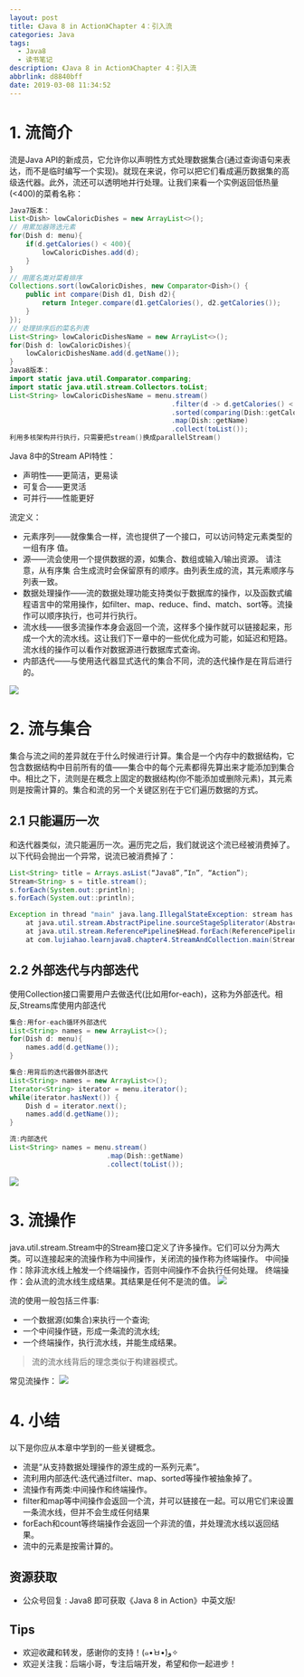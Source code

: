 ```yaml
---
layout: post
title: 《Java 8 in Action》Chapter 4：引入流
categories: Java
tags:
  - Java8
  - 读书笔记
description: 《Java 8 in Action》Chapter 4：引入流
abbrlink: d8840bff
date: 2019-03-08 11:34:52
---
```


# 1. 流简介
流是Java API的新成员，它允许你以声明性方式处理数据集合(通过查询语句来表达，而不是临时编写一个实现)。就现在来说，你可以把它们看成遍历数据集的高级迭代器。此外，流还可以透明地并行处理。让我们来看一个实例返回低热量(<400)的菜肴名称：
```java
Java7版本：
List<Dish> lowCaloricDishes = new ArrayList<>();
// 用累加器筛选元素
for(Dish d: menu){
    if(d.getCalories() < 400){
        lowCaloricDishes.add(d);
    }
}
// 用匿名类对菜肴排序
Collections.sort(lowCaloricDishes, new Comparator<Dish>() {
    public int compare(Dish d1, Dish d2){
        return Integer.compare(d1.getCalories(), d2.getCalories());
    }
});
// 处理排序后的菜名列表
List<String> lowCaloricDishesName = new ArrayList<>();
for(Dish d: lowCaloricDishes){
    lowCaloricDishesName.add(d.getName());
}
Java8版本：
import static java.util.Comparator.comparing;
import static java.util.stream.Collectors.toList;
List<String> lowCaloricDishesName = menu.stream()
                                        .filter(d -> d.getCalories() < 400)    // 选出400卡路里以下的菜肴
                                        .sorted(comparing(Dish::getCalories))    // 按照卡路里排序
                                        .map(Dish::getName)                    // 提取菜肴名称
                                        .collect(toList());                    // 将所有的名称保存在List中
利用多核架构并行执行，只需要把stream()换成parallelStream()
```

Java 8中的Stream API特性：
- 声明性——更简洁，更易读
- 可复合——更灵活 
- 可并行——性能更好

流定义：
- 元素序列——就像集合一样，流也提供了一个接口，可以访问特定元素类型的一组有序 值。
- 源——流会使用一个提供数据的源，如集合、数组或输入/输出资源。 请注意，从有序集 合生成流时会保留原有的顺序。由列表生成的流，其元素顺序与列表一致。
- 数据处理操作——流的数据处理功能支持类似于数据库的操作，以及函数式编程语言中的常用操作，如filter、map、reduce、find、match、sort等。流操作可以顺序执行，也可并行执行。
- 流水线——很多流操作本身会返回一个流，这样多个操作就可以链接起来，形成一个大的流水线。这让我们下一章中的一些优化成为可能，如延迟和短路。流水线的操作可以看作对数据源进行数据库式查询。
- 内部迭代——与使用迭代器显式迭代的集合不同，流的迭代操作是在背后进行的。

![](https://raw.githubusercontent.com/lujiahao0708/PicRepo/master/blogPic/04.%E3%80%8AJava%208%20in%20Action%E3%80%8BChapter%204%EF%BC%9A%E5%BC%95%E5%85%A5%E6%B5%81/1.%E7%AD%9B%E9%80%89%E8%8F%9C%E8%82%B4.png)

# 2. 流与集合
集合与流之间的差异就在于什么时候进行计算。集合是一个内存中的数据结构，它包含数据结构中目前所有的值——集合中的每个元素都得先算出来才能添加到集合中。相比之下，流则是在概念上固定的数据结构(你不能添加或删除元素)，其元素则是按需计算的。集合和流的另一个关键区别在于它们遍历数据的方式。

## 2.1 只能遍历一次
和迭代器类似，流只能遍历一次。遍历完之后，我们就说这个流已经被消费掉了。以下代码会抛出一个异常，说流已被消费掉了：
```java
List<String> title = Arrays.asList(“Java8”,”In”, “Action”);
Stream<String> s = title.stream();
s.forEach(System.out::println);
s.forEach(System.out::println);

Exception in thread "main" java.lang.IllegalStateException: stream has already been operated upon or closed
	at java.util.stream.AbstractPipeline.sourceStageSpliterator(AbstractPipeline.java:279)
	at java.util.stream.ReferencePipeline$Head.forEach(ReferencePipeline.java:580)
	at com.lujiahao.learnjava8.chapter4.StreamAndCollection.main(StreamAndCollection.java:16)
```
## 2.2 外部迭代与内部迭代
使用Collection接口需要用户去做迭代(比如用for-each)，这称为外部迭代。相反,Streams库使用内部迭代
```java
集合:用for-each循环外部迭代
List<String> names = new ArrayList<>();
for(Dish d: menu){
    names.add(d.getName());
}

集合:用背后的迭代器做外部迭代
List<String> names = new ArrayList<>();
Iterator<String> iterator = menu.iterator();
while(iterator.hasNext()) {
    Dish d = iterator.next();
    names.add(d.getName());
}

流:内部迭代
List<String> names = menu.stream()
                        .map(Dish::getName)
                        .collect(toList());
```
![](https://raw.githubusercontent.com/lujiahao0708/PicRepo/master/blogPic/04.%E3%80%8AJava%208%20in%20Action%E3%80%8BChapter%204%EF%BC%9A%E5%BC%95%E5%85%A5%E6%B5%81/2.%E5%86%85%E9%83%A8%E8%BF%AD%E4%BB%A3%E4%B8%8E%E5%A4%96%E9%83%A8%E8%BF%AD%E4%BB%A3.png)

# 3. 流操作
java.util.stream.Stream中的Stream接口定义了许多操作。它们可以分为两大类。可以连接起来的流操作称为中间操作，关闭流的操作称为终端操作。
中间操作：除非流水线上触发一个终端操作，否则中间操作不会执行任何处理。
终端操作：会从流的流水线生成结果。其结果是任何不是流的值。
![](https://raw.githubusercontent.com/lujiahao0708/PicRepo/master/blogPic/04.%E3%80%8AJava%208%20in%20Action%E3%80%8BChapter%204%EF%BC%9A%E5%BC%95%E5%85%A5%E6%B5%81/3.%E4%B8%AD%E9%97%B4%E6%93%8D%E4%BD%9C%E4%B8%8E%E7%BB%88%E7%AB%AF%E6%93%8D%E4%BD%9C.png)

流的使用一般包括三件事:
- 一个数据源(如集合)来执行一个查询;
- 一个中间操作链，形成一条流的流水线;
- 一个终端操作，执行流水线，并能生成结果。

> 流的流水线背后的理念类似于构建器模式。

常见流操作：
![](https://raw.githubusercontent.com/lujiahao0708/PicRepo/master/blogPic/04.%E3%80%8AJava%208%20in%20Action%E3%80%8BChapter%204%EF%BC%9A%E5%BC%95%E5%85%A5%E6%B5%81/4.%E5%B8%B8%E8%A7%81%E6%B5%81%E6%93%8D%E4%BD%9C.png)

# 4. 小结
以下是你应从本章中学到的一些关键概念。
- 流是“从支持数据处理操作的源生成的一系列元素”。
- 流利用内部迭代:迭代通过filter、map、sorted等操作被抽象掉了。
- 流操作有两类:中间操作和终端操作。
- filter和map等中间操作会返回一个流，并可以链接在一起。可以用它们来设置一条流水线，但并不会生成任何结果
- forEach和count等终端操作会返回一个非流的值，并处理流水线以返回结果。
- 流中的元素是按需计算的。

## 资源获取
- 公众号回复 : Java8 即可获取《Java 8 in Action》中英文版!

## Tips
- 欢迎收藏和转发，感谢你的支持！(๑•̀ㅂ•́)و✧ 
- 欢迎关注我：后端小哥，专注后端开发，希望和你一起进步！
